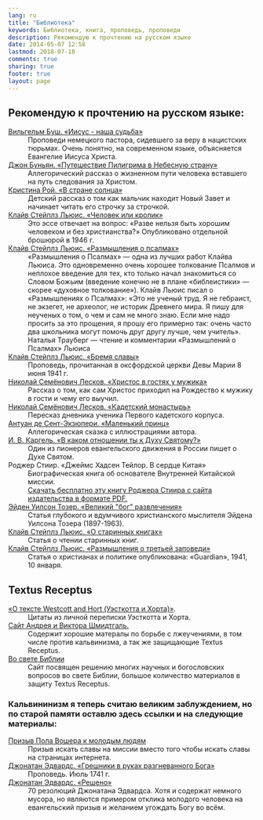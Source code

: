 ```yaml
---
lang: ru
title: "Библиотека"
keywords: Библиотека, книга, проповедь, проповеди
description: Рекомендую к прочтению на русском языке
date: 2014-05-07 12:58
lastmod: 2018-07-18
comments: true
sharing: true
footer: true
layout: page
---
```


## Рекомендую к прочтению на русском языке:

<dl>
<dt><a href="{{ site.baseurl }}/Jesus-our-destiny/">Вильгельм Буш. «Иисус - наша судьба»</a></dt>
<dd>Проповеди немецкого пастора, сидевшего за веру в нацистских тюрьмах. Очень понятно, на современном языке, объясняется Евангелие Иисуса Христа.</dd>
<dt><a href="{{ site.baseurl }}/Pilgrims-Progress/">Джон Буньян. «Путешествие Пилигрима в Небесную страну»</a></dt>
<dd>Аллегорический рассказ о жизненном пути человека вставшего на путь следования за Христом.</dd>
<dt><a href="{{ site.baseurl }}/in-the-land-of-sun/">Кристина Рой. «В стране солнца»</a></dt>
<dd>Детский рассказ о том как мальчик находит Новый Завет и начинает читать его строчку за строчкой.</dd>
<dt><a href="{{ site.baseurl }}/Man-or-Rabbit/">Клайв Стейплз Льюис. «Человек или кролик»</a></dt>
<dd>Это эссе отвечает на вопрос: «Разве нельзя быть хорошим человеком и без христианства?» Опубликовано отдельной брошюрой в 1946 г.</dd>
<dt><a href="{{ site.baseurl }}/Reflections-on-the-Psalms/">Клайв Стейплз Льюис. «Размышления о псалмах»</a></dt>
<dd>«Размышления о Псалмах» — одна из лучших работ Клайва Льюиса. Это одновременно очень хорошее толкование Псалмов и неплохое введение для тех, кто только начал знакомиться со Словом Божьим (введение конечно не в плане «библеистики» — скорее «духовное толкование»). Клайв Льюис писал о «Размышлениях о Псалмах»: «Это не ученый труд. Я не гебраист, не экзегет, не археолог, не историк Древнего мира. Я пишу для неученых о том, о чем и сам не много знаю. Если мне надо просить за это прощения, я прошу его примерно так: очень часто два школьника могут помочь друг другу лучше, чем учитель». Наталья Трауберг — чтение и комментарии «Размышлений о Псалмах» Льюиса</dd>
<dt><a href="{{ site.baseurl }}/the-weight-of-glory/">Клайв Стейплз Льюис. «Бремя славы»</a></dt>
<dd>Проповедь, прочитанная в оксфордской церкви Девы Марии 8 июня 1941 г.</dd>
<dt><a href="{{ site.baseurl }}/Christ-visiting-man/">Николай Семёнович Лесков. «Христос в гостях у мужика»</a></dt>
<dd>Рассказ о том, как сам Христос приходил на Рождество к мужику в гости и чему его выучил.</dd>
<dt><a href="{{ site.baseurl }}/Cadet-Monastery/">Николай Семёнович Лесков. «Кадетский монастырь»</a></dt>
<dd>Пересказ дневника ученика Первого кадетского корпуса.</dd>
<dt><a href="{{ site.baseurl }}/Le-Petit-Prince/">Антуан де Сент-Экзюпери. «Маленький принц»</a></dt>
<dd>Аллегорическая сказка с иллюстрациями автора.</dd>
<dt><a href="{{ site.baseurl }}/what-is-your-relationship-to-the-Holy-Ghost/">И. В. Каргель. «В каком отношении ты к Духу Святому?»</a></dt>
<dd>Один из пионеров евангельского движения в России пишет о Духе Святом.</dd>
<dt>Роджер Стиир. «Джеймс Хадсен Тейлор. В сердце Китая»</dt>
<dd>Биографическая книга об основателе Внутренней Китайской миссии.</dd>
<dd><a href="http://clv-server.de/pdf/255694.pdf">Скачать бесплатно эту книгу Роджера Стиира с сайта издательства в формате PDF.</a></dd>
<dt><a href="{{ site.baseurl }}/the-great-god-entertainment/">Эйден Уилсон Тозер. «Великий "бог" развлечения»</a></dt>
<dd>Статья глубокого и вдумчивого христианского мыслителя Эйдена Уилсона Тозера (1897-1963).</dd>
<dt><a href="{{ site.baseurl }}/on-the-reading-of-old-books/">Клайв Стейплз Льюис. «О старинных книгах»</a></dt>
<dd>Статья о чтении старинных книг.</dd>
<dt><a href="{{ site.baseurl }}/meditation-on-the-third-commandment/">Клайв Стейплз Льюис. «Размышления о третьей заповеди»</a></dt>
<dd>Статья о христианах и политике опубликована: «Guardian», 1941, 10 января.</dd>
</dl>

## Textus Receptus

<dl>
<dt><a href="{{ site.baseurl }}/Westcott-and-Hort/">«О тексте Westcott and Hort (Уэсткотта и Хорта)»</a>.</dt>
<dd>Цитаты из личной переписки Уэсткотта и Хорта.</dd>
<dt><a href="http://zdrawoe-uchenie-hristowo.net/ru/"  target="_blank">Сайт Андрея и Виктора Шмидтгаль.</a></dt>
<dd>Содержит хорошие матералы по борьбе с лжеучениями, в том числе против кальвинизма, а так же защищающие Textus Receptus.</dd>
<dt><a href="http://everbible.com/"  target="_blank">Во свете Библии</a></dt>
<dd>Сайт посвящен решению многих научных и богословских вопросов во свете Библии, большое количество материалов в защиту Textus Receptus.</dd>
</dl>

### Кальвининизм я теперь считаю великим заблуждением, но по старой памяти оставлю здесь ссылки и на следующие материалы:

<dl>
<dt><a href="{{ site.baseurl }}/Paul-Washer-to-youth/">Призыв Пола Вошера к молодым людям</a></dt>
<dd>Призыв искать славы на миссии вместо того чтобы искать славы на страницах интернета.</dd>
<dt><a href="{{ site.baseurl }}/Sinners-in-the-Hands-of-an-Angry-God/">Джонатан Эдвардс. «Грешники в руках разгневанного Бога»</a></dt>
<dd>Проповедь. Июль 1741 г.</dd>
<dt><a href="{{ site.baseurl }}/Jonathan-Edwards-resolutions/">Джонатан Эдвардс. «Решено»</a></dt>
<dd>70 резолюций Джонатана Эдвардса. Хотя и содержат немного мусора, но являются примером отклика молодого человека на евангельский призыв и желанием угождать Богу во всём.</dd>
</dl>
